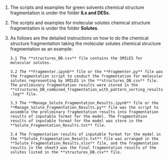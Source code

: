 1. The scripts and examples for green solvents chemical structure fragmentation is under the folder **ILs and DESs**.
2. The scripts and examples for molecular solutes chemical structure fragmentation is under the folder **Solutes**.
3. As follows are the detailed instructions on how to do the chemical structure fragmentation taking the molecular solutes chemical structure fragmentation as an example:

    ````3.1 The **structures_DB.csv** file contains the SMILES for molecular solutes. ````

    ````3.2 The **Fragmenter.ipynb** file or the **Fragmenter.py** file was the fragmentation script to conduct the fragmentation for molecular solutes representing by SMILES in the **structures_DB.csv** file. The preliminary fragmentation results were stored in the **structures_DB_combined_fragmentation_with_pattern_sorting_results.log** file.````

    ````3.3 The **Manage_Solute_Fragmentation_Results.ipynb** file or the **Manage_Solute_Fragmentation_Results.py** file was the script to assemble the preliminary fragmentation results into fragmentation results of inputable format for the model. The fragmentation results of inputable format for the model was store in the **Solute_Fragmentation_Results.txt** file.````

    ````3.4 The fragmentation results of inputable format for the model in the **Solute_Fragmentation_Results.txt** file was arranged in the **Solute_Fragmentation_Results.xlsx** file, and the fragmentation results in the sheet3 was the final fragmentation results of the solutes listed in the **structures_DB.csv** file.````
